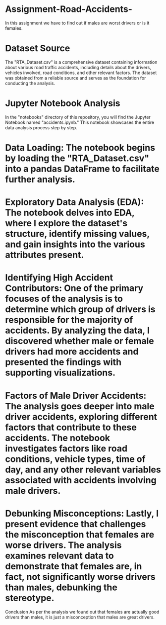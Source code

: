 # Assignment-Road-Accidents-
In this assignment we have to find out if males are worst drivers or is it females.

# Dataset Source
The "RTA_Dataset.csv" is a comprehensive dataset containing information about various road traffic accidents, including details about the drivers, vehicles involved, road conditions, and other relevant factors. The dataset was obtained from a reliable source and serves as the foundation for conducting the analysis.

# Jupyter Notebook Analysis
In the "notebooks" directory of this repository, you will find the Jupyter Notebook named "accidents.ipynb." This notebook showcases the entire data analysis process step by step.
# Data Loading: The notebook begins by loading the "RTA_Dataset.csv" into a pandas DataFrame to facilitate further analysis.
# Exploratory Data Analysis (EDA): The notebook delves into EDA, where I explore the dataset's structure, identify missing values, and gain insights into the various attributes present.
# Identifying High Accident Contributors: One of the primary focuses of the analysis is to determine which group of drivers is responsible for the majority of accidents. By analyzing the data, I discovered whether male or female drivers had more accidents and presented the findings with supporting visualizations.
# Factors of Male Driver Accidents: The analysis goes deeper into male driver accidents, exploring different factors that contribute to these accidents. The notebook investigates factors like road conditions, vehicle types, time of day, and any other relevant variables associated with accidents involving male drivers.
# Debunking Misconceptions: Lastly, I present evidence that challenges the misconception that females are worse drivers. The analysis examines relevant data to demonstrate that females are, in fact, not significantly worse drivers than males, debunking the stereotype.

Conclusion
As per the analysis we found out that females are actually good drivers than males, it is just a misconception that males are great drivers. 

